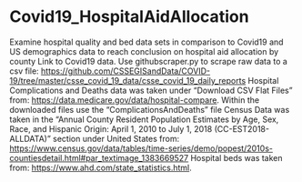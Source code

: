 # Covid19_HospitalAidAllocation
Examine hospital quality and bed data sets in comparison to Covid19 and US demographics data to reach conclusion on hospital aid allocation by county
Link to Covid19 data. Use githubscraper.py to scrape raw data to a csv file:
https://github.com/CSSEGISandData/COVID-19/tree/master/csse_covid_19_data/csse_covid_19_daily_reports
Hospital Complications and Deaths data was taken under “Download CSV Flat Files” from:
https://data.medicare.gov/data/hospital-compare. Within the downloaded files use the “ComplicationsAndDeaths” file
Census Data was taken in the “Annual County Resident Population Estimates by Age, Sex, Race, and Hispanic Origin: April 1, 2010 to July 1, 2018 (CC-EST2018-ALLDATA)” section under United States from: 
https://www.census.gov/data/tables/time-series/demo/popest/2010s-countiesdetail.html#par_textimage_1383669527
Hospital beds was taken from: https://www.ahd.com/state_statistics.html. 
